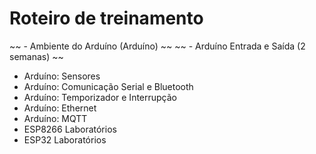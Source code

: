 # Roteiro de treinamento
~~ - Ambiente do Arduíno (Arduíno) ~~
~~ - Arduíno Entrada e Saída (2 semanas) ~~
- Arduíno: Sensores
- Arduíno: Comunicação Serial e Bluetooth
- Arduíno: Temporizador e Interrupção
- Arduíno: Ethernet
- Arduíno: MQTT
- ESP8266 Laboratórios
- ESP32 Laboratórios
